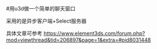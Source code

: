 #用u3d做一个简单的聊天窗口

采用的是异步客户端+Select服务器

具体文章可参考 https://www.element3ds.com/forum.php?mod=viewthread&tid=206897&page=1&extra=#pid8031448
